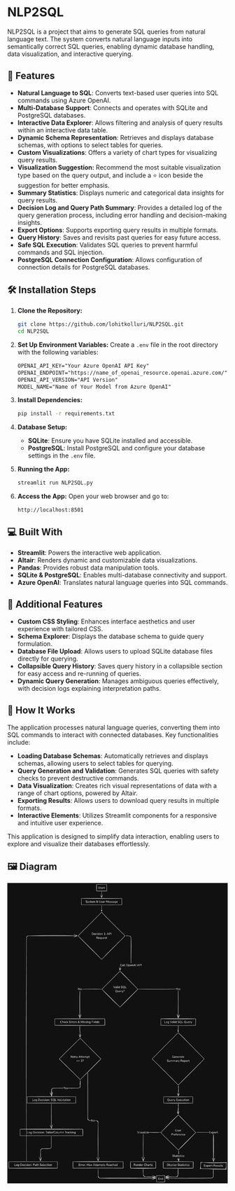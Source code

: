 # NLP2SQL

NLP2SQL is a project that aims to generate SQL queries from natural language text. The system converts natural language inputs into semantically correct SQL queries, enabling dynamic database handling, data visualization, and interactive querying.

## 🧐 Features

- **Natural Language to SQL**: Converts text-based user queries into SQL commands using Azure OpenAI.
- **Multi-Database Support**: Connects and operates with SQLite and PostgreSQL databases.
- **Interactive Data Explorer**: Allows filtering and analysis of query results within an interactive data table.
- **Dynamic Schema Representation**: Retrieves and displays database schemas, with options to select tables for queries.
- **Custom Visualizations**: Offers a variety of chart types for visualizing query results.
- **Visualization Suggestion:** Recommend the most suitable visualization type based on the query output, and include a ⭐️ icon beside the suggestion for better emphasis.
- **Summary Statistics**: Displays numeric and categorical data insights for query results.
- **Decision Log and Query Path Summary**: Provides a detailed log of the query generation process, including error handling and decision-making insights.
- **Export Options**: Supports exporting query results in multiple formats.
- **Query History**: Saves and revisits past queries for easy future access.
- **Safe SQL Execution**: Validates SQL queries to prevent harmful commands and SQL injection.
- **PostgreSQL Connection Configuration**: Allows configuration of connection details for PostgreSQL databases.

## 🛠️ Installation Steps

1. **Clone the Repository:**

   ```bash
   git clone https://github.com/lohitkolluri/NLP2SQL.git
   cd NLP2SQL
   ```

2. **Set Up Environment Variables:**
   Create a `.env` file in the root directory with the following variables:

   ```env
   OPENAI_API_KEY="Your Azure OpenAI API Key"
   OPENAI_ENDPOINT="https://name_of_openai_resource.openai.azure.com/"
   OPENAI_API_VERSION="API Version"
   MODEL_NAME="Name of Your Model from Azure OpenAI"
   ```

3. **Install Dependencies:**

   ```bash
   pip install -r requirements.txt
   ```

4. **Database Setup:**

   - **SQLite**: Ensure you have SQLite installed and accessible.
   - **PostgreSQL**: Install PostgreSQL and configure your database settings in the `.env` file.

5. **Running the App:**

   ```bash
   streamlit run NLP2SQL.py
   ```

6. **Access the App:**
   Open your web browser and go to:
   ```
   http://localhost:8501
   ```

## 💻 Built With

- **Streamlit**: Powers the interactive web application.
- **Altair**: Renders dynamic and customizable data visualizations.
- **Pandas**: Provides robust data manipulation tools.
- **SQLite & PostgreSQL**: Enables multi-database connectivity and support.
- **Azure OpenAI**: Translates natural language queries into SQL commands.

## 🚀 Additional Features

- **Custom CSS Styling**: Enhances interface aesthetics and user experience with tailored CSS.
- **Schema Explorer**: Displays the database schema to guide query formulation.
- **Database File Upload**: Allows users to upload SQLite database files directly for querying.
- **Collapsible Query History**: Saves query history in a collapsible section for easy access and re-running of queries.
- **Dynamic Query Generation**: Manages ambiguous queries effectively, with decision logs explaining interpretation paths.

## 📝 How It Works

The application processes natural language queries, converting them into SQL commands to interact with connected databases. Key functionalities include:

- **Loading Database Schemas**: Automatically retrieves and displays schemas, allowing users to select tables for querying.
- **Query Generation and Validation**: Generates SQL queries with safety checks to prevent destructive commands.
- **Data Visualization**: Creates rich visual representations of data with a range of chart options, powered by Altair.
- **Exporting Results**: Allows users to download query results in multiple formats.
- **Interactive Elements**: Utilizes Streamlit components for a responsive and intuitive user experience.

This application is designed to simplify data interaction, enabling users to explore and visualize their databases effortlessly.

## 🖼️ Diagram

<p align="center">
    <img src="NLP2SQL.png" alt="NLP2SQL Diagram" width="600px">
</p>
